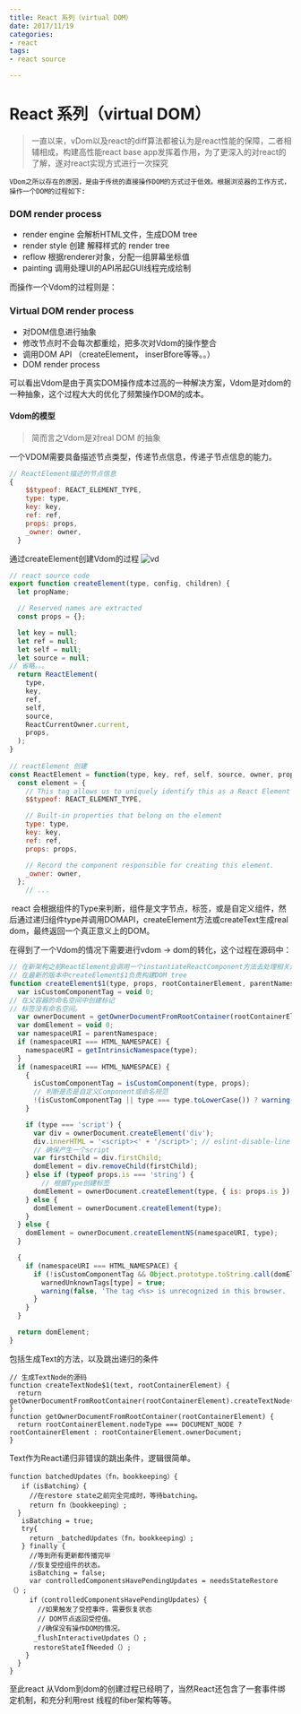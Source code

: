 ```yaml
---
title: React 系列（virtual DOM）
date: 2017/11/19
categories:
- react
tags: 
- react source

---
```


# React 系列（virtual DOM）

> 一直以来，vDom以及react的diff算法都被认为是react性能的保障，二者相辅相成，构建高性能react base app发挥着作用，为了更深入的对react的了解，遂对react实现方式进行一次探究

	VDom之所以存在的原因，是由于传统的直接操作DOM的方式过于低效。根据浏览器的工作方式，操作一个DOM的过程如下:

### DOM render process

+ render engine 会解析HTML文件，生成DOM tree
+ render style 创建 解释样式的 render tree
+ reflow 根据renderer对象，分配一组屏幕坐标值
+ painting 调用处理UI的API吊起GUI线程完成绘制

而操作一个Vdom的过程则是：

### Virtual DOM render process

+ 对DOM信息进行抽象
+ 修改节点时不会每次都重绘，把多次对Vdom的操作整合
+ 调用DOM API （createElement， inserBfore等等。。）
+ DOM render process

可以看出Vdom是由于真实DOM操作成本过高的一种解决方案，Vdom是对dom的一种抽象，这个过程大大的优化了频繁操作DOM的成本。

#### Vdom的模型

> 简而言之Vdom是对real DOM 的抽象

一个VDOM需要具备描述节点类型，传递节点信息，传递子节点信息的能力。

```javascript
// ReactElement描述的节点信息
{
    $$typeof: REACT_ELEMENT_TYPE,
    type: type,
    key: key,
    ref: ref,
    props: props,
    _owner: owner,
  }
```

通过createElement创建Vdom的过程
![vd](https://camo.githubusercontent.com/ad7c297c15083efd21c946cc23bd064a083d11be/68747470733a2f2f646f63732e676f6f676c652e636f6d2f64726177696e67732f642f31317567425477446b716e3670326e35466b7073317033456c70385a546f49527a587a764d344c4a4d5961552f7075623f773d35343326683d323239)

```javascript
// react source code 
export function createElement(type, config, children) {
  let propName;

  // Reserved names are extracted
  const props = {};

  let key = null;
  let ref = null;
  let self = null;
  let source = null;
// 省略。。。
  return ReactElement(
    type,
    key,
    ref,
    self,
    source,
    ReactCurrentOwner.current,
    props,
  );
}
    
// reactElement 创建
const ReactElement = function(type, key, ref, self, source, owner, props) {
  const element = {
    // This tag allows us to uniquely identify this as a React Element
    $$typeof: REACT_ELEMENT_TYPE,

    // Built-in properties that belong on the element
    type: type,
    key: key,
    ref: ref,
    props: props,

    // Record the component responsible for creating this element.
    _owner: owner,
  };
    // ...
```

​	react 会根据组件的Type来判断，组件是文字节点，标签，或是自定义组件，然后通过递归组件type并调用DOMAPI，createElement方法或createText生成real dom，最终返回一个真正意义上的DOM。

在得到了一个Vdom的情况下需要进行vdom -> dom的转化，这个过程在源码中：

```javascript
// 在新架构之前ReactElement会调用一个instantiateReactComponent方法去处理相关逻辑
// 在最新的版本中createElement$1负责构建DOM tree
function createElement$1(type, props, rootContainerElement, parentNamespace) {
  var isCustomComponentTag = void 0;
// 在父容器的命名空间中创建标记
// 标签没有命名空间。
  var ownerDocument = getOwnerDocumentFromRootContainer(rootContainerElement);
  var domElement = void 0;
  var namespaceURI = parentNamespace;
  if (namespaceURI === HTML_NAMESPACE) {
    namespaceURI = getIntrinsicNamespace(type);
  }
  if (namespaceURI === HTML_NAMESPACE) {
    {
      isCustomComponentTag = isCustomComponent(type, props);
      // 判断是否是自定义Component或命名规范 
      !(isCustomComponentTag || type === type.toLowerCase()) ? warning(false, '<%s /> is using incorrect casing. ' + 'Use PascalCase for React components, ' + 'or lowercase for HTML elements.', type) : void 0;
    }

    if (type === 'script') {
      var div = ownerDocument.createElement('div');
      div.innerHTML = '<script><' + '/script>'; // eslint-disable-line
      // 确保产生一个script
      var firstChild = div.firstChild;
      domElement = div.removeChild(firstChild);
    } else if (typeof props.is === 'string') {
        // 根据Type创建标签
      domElement = ownerDocument.createElement(type, { is: props.is });
    } else {
      domElement = ownerDocument.createElement(type);
    }
  } else {
    domElement = ownerDocument.createElementNS(namespaceURI, type);
  }

  {
    if (namespaceURI === HTML_NAMESPACE) {
      if (!isCustomComponentTag && Object.prototype.toString.call(domElement) === '[object HTMLUnknownElement]' && !Object.prototype.hasOwnProperty.call(warnedUnknownTags, type)) {
        warnedUnknownTags[type] = true;
        warning(false, 'The tag <%s> is unrecognized in this browser. ' + 'If you meant to render a React component, start its name with ' + 'an uppercase letter.', type);
      }
    }
  }

  return domElement;
}

```

包括生成Text的方法，以及跳出递归的条件

```
// 生成TextNode的源码
function createTextNode$1(text, rootContainerElement) {
  return getOwnerDocumentFromRootContainer(rootContainerElement).createTextNode(text);
}
function getOwnerDocumentFromRootContainer(rootContainerElement) {
  return rootContainerElement.nodeType === DOCUMENT_NODE ? rootContainerElement : rootContainerElement.ownerDocument;
}
```

Text作为React递归非错误的跳出条件，逻辑很简单。

```
function batchedUpdates（fn，bookkeeping）{
   if（isBatching）{
     //在restore state之前完全完成时，等待batching。
     return fn（bookkeeping）;
  }
   isBatching = true;
   try{
     return _batchedUpdates（fn，bookkeeping）;
   } finally {
     //等到所有更新都传播完毕
     //恢复受控组件的状态。
     isBatching = false;
     var controlledComponentsHavePendingUpdates = needsStateRestore（）;
     if（controlledComponentsHavePendingUpdates）{
       //如果触发了受控事件，需要恢复状态
       // DOM节点返回受控值。
       //确保没有操作DOM的情况。
      _flushInteractiveUpdates（）;
      restoreStateIfNeeded（）;
    }
  }
}
```

至此react 从Vdom到dom的创建过程已经明了，当然React还包含了一套事件绑定机制，和充分利用rest 线程的fiber架构等等。